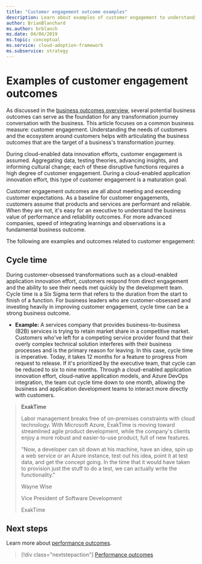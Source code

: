 ```yaml
---
title: "Customer engagement outcome examples"
description: Learn about examples of customer engagement to understanding the needs of customers and the ecosystem around them during their business transformation journey.
author: BrianBlanchard
ms.author: brblanch
ms.date: 04/04/2019
ms.topic: conceptual
ms.service: cloud-adoption-framework
ms.subservice: strategy
---
```


<!-- cSpell:ignore ExakTime -->

# Examples of customer engagement outcomes

As discussed in the [business outcomes overview](./index.md), several potential business outcomes can serve as the foundation for any transformation journey conversation with the business. This article focuses on a common business measure: customer engagement. Understanding the needs of customers and the ecosystem around customers helps with articulating the business outcomes that are the target of a business's transformation journey.

During cloud-enabled data innovation efforts, customer engagement is assumed. Aggregating data, testing theories, advancing insights, and informing cultural change; each of these disruptive functions requires a high degree of customer engagement. During a cloud-enabled application innovation effort, this type of customer engagement is a maturation goal.

Customer engagement outcomes are all about meeting and exceeding customer expectations. As a baseline for customer engagements, customers assume that products and services are performant and reliable. When they are not, it's easy for an executive to understand the business value of performance and reliability outcomes. For more advanced companies, speed of integrating learnings and observations is a fundamental business outcome.

The following are examples and outcomes related to customer engagement:

## Cycle time

During customer-obsessed transformations such as a cloud-enabled application innovation effort, customers respond from direct engagement and the ability to see their needs met quickly by the development team. Cycle time is a Six Sigma term that refers to the duration from the start to finish of a function. For business leaders who are customer-obsessed and investing heavily in improving customer engagement, cycle time can be a strong business outcome.

- **Example:** A services company that provides business-to-business (B2B) services is trying to retain market share in a competitive market. Customers who've left for a competing service provider found that their overly complex technical solution interferes with their business processes and is the primary reason for leaving. In this case, cycle time is imperative. Today, it takes 12 months for a feature to progress from request to release. If it's prioritized by the executive team, that cycle can be reduced to six to nine months. Through a cloud-enabled application innovation effort, cloud-native application models, and Azure DevOps integration, the team cut cycle time down to one month, allowing the business and application development teams to interact more directly with customers.

<!--docsTest:ignore "Wayne Wise" "Vice President of Software Development" -->

> **ExakTime**
>
> Labor management breaks free of on-premises constraints with cloud technology. With Microsoft Azure, ExakTime is moving toward streamlined agile product development, while the company's clients enjoy a more robust and easier-to-use product, full of new features.
>
> "Now, a developer can sit down at his machine, have an idea, spin up a web service or an Azure instance, test out his idea, point it at test data, and get the concept going. In the time that it would have taken to provision just the stuff to do a test, we can actually write the functionality."
>
> Wayne Wise
>
> Vice President of Software Development
>
> ExakTime

## Next steps

Learn more about [performance outcomes](./performance-outcomes.md).

> [!div class="nextstepaction"]
> [Performance outcomes](./performance-outcomes.md)
